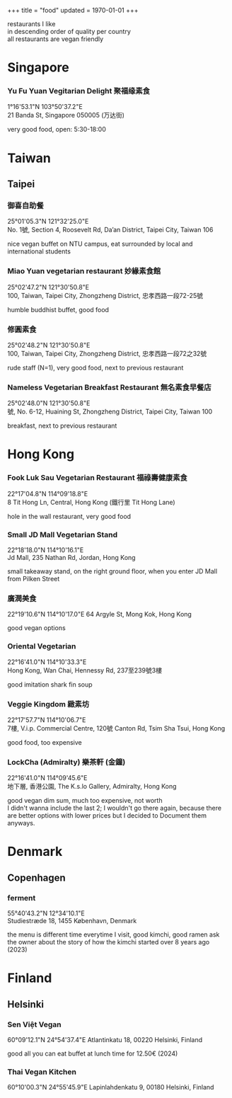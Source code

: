+++
title = "food"
updated = 1970-01-01
+++

restaurants I like \
in descending order of quality per country \
all restaurants are vegan friendly

# Singapore

### Yu Fu Yuan Vegitarian Delight 聚福缘素食

1°16'53.1"N 103°50'37.2"E \
21 Banda St, Singapore 050005 (万达街)

very good food, open: 5:30-18:00

# Taiwan

## Taipei

### 御喜自助餐

25°01'05.3"N 121°32'25.0"E \
No. 1號, Section 4, Roosevelt Rd, Da’an District, Taipei City, Taiwan 106

nice vegan buffet on NTU campus, eat surrounded by local and international students

### Miao Yuan vegetarian restaurant 妙緣素食館

25°02'47.2"N 121°30'50.8"E \
100, Taiwan, Taipei City, Zhongzheng District, 忠孝西路一段72-25號

humble buddhist buffet, good food

### 修圓素食

25°02'48.2"N 121°30'50.8"E \
100, Taiwan, Taipei City, Zhongzheng District, 忠孝西路一段72之32號

rude staff (N=1), very good food, next to previous restaurant

### Nameless Vegetarian Breakfast Restaurant 無名素食早餐店

25°02'48.0"N 121°30'50.8"E \
號, No. 6-12, Huaining St, Zhongzheng District, Taipei City, Taiwan 100

breakfast, next to previous restaurant

# Hong Kong

### Fook Luk Sau Vegetarian Restaurant 福祿壽健康素食

22°17'04.8"N 114°09'18.8"E \
8 Tit Hong Ln, Central, Hong Kong (鐵行里 Tit Hong Lane)

hole in the wall restaurant, very good food

### Small JD Mall Vegetarian Stand

22°18'18.0"N 114°10'16.1"E \
Jd Mall, 235 Nathan Rd, Jordan, Hong Kong

small takeaway stand, on the right ground floor, when you enter JD Mall from Pilken Street

### 廣潤美食

22°19'10.6"N 114°10'17.0"E
64 Argyle St, Mong Kok, Hong Kong

good vegan options

### Oriental Vegetarian

22°16'41.0"N 114°10'33.3"E \
Hong Kong, Wan Chai, Hennessy Rd, 237至239號3樓

good imitation shark fin soup

### Veggie Kingdom 緻素坊

22°17'57.7"N 114°10'06.7"E \
7樓, V.i.p. Commercial Centre, 120號 Canton Rd, Tsim Sha Tsui, Hong Kong

good food, too expensive

### LockCha (Admiralty) 樂茶軒 (金鐘)

22°16'41.0"N 114°09'45.6"E \
地下層, 香港公園, The K.s.lo Gallery, Admiralty, Hong Kong

good vegan dim sum, much too expensive, not worth \
I didn't wanna include the last 2; I wouldn't go there again,
because there are better options with lower prices but I decided to Document them anyways.

# Denmark

## Copenhagen

### ferment

55°40'43.2"N 12°34'10.1"E \
Studiestræde 18, 1455 København, Denmark

the menu is different time everytime I visit, good kimchi, good ramen
ask the owner about the story of how the kimchi started over 8 years ago (2023)

# Finland

## Helsinki

### Sen Việt Vegan

60°09'12.1"N 24°54'37.4"E
Atlantinkatu 18, 00220 Helsinki, Finland

good all you can eat buffet at lunch time for 12.50€ (2024)

### Thai Vegan Kitchen

60°10'00.3"N 24°55'45.9"E
Lapinlahdenkatu 9, 00180 Helsinki, Finland

